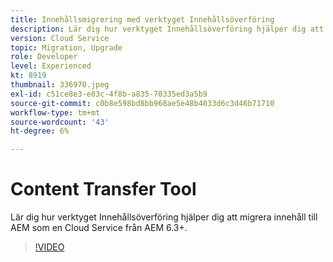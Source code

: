 ```yaml
---
title: Innehållsmigrering med verktyget Innehållsöverföring
description: Lär dig hur verktyget Innehållsöverföring hjälper dig att migrera innehåll till AEM som en Cloud Service från AEM 6.
version: Cloud Service
topic: Migration, Upgrade
role: Developer
level: Experienced
kt: 8919
thumbnail: 336970.jpeg
exl-id: c51ce8e3-e83c-4f8b-a835-70335ed3a5b9
source-git-commit: c0b8e598bd8bb968ae5e48b4033d6c3d46b71710
workflow-type: tm+mt
source-wordcount: '43'
ht-degree: 6%

---
```



# Content Transfer Tool

Lär dig hur verktyget Innehållsöverföring hjälper dig att migrera innehåll till AEM som en Cloud Service från AEM 6.3+.

>[!VIDEO](https://video.tv.adobe.com/v/336970/?quality=12&learn=on)
